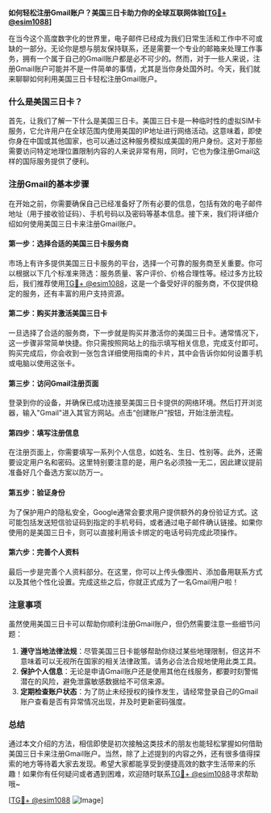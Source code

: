 **如何轻松注册Gmail账户？美国三日卡助力你的全球互联网体验[[TG💪+ @esim1088](https://t.me/s/esim1088)]**

在当今这个高度数字化的世界里，电子邮件已经成为我们日常生活和工作中不可或缺的一部分。无论你是想与朋友保持联系，还是需要一个专业的邮箱来处理工作事务，拥有一个属于自己的Gmail账户都是必不可少的。然而，对于一些人来说，注册Gmail账户可能并不是一件简单的事情，尤其是当你身处国外时。今天，我们就来聊聊如何利用美国三日卡轻松注册Gmail账户。

### 什么是美国三日卡？

首先，让我们了解一下什么是美国三日卡。美国三日卡是一种临时性的虚拟SIM卡服务，它允许用户在全球范围内使用美国的IP地址进行网络活动。这意味着，即使你身在中国或其他国家，也可以通过这种服务模拟成美国的用户身份。这对于那些需要访问特定地理位置限制内容的人来说非常有用，同时，它也为像注册Gmail这样的国际服务提供了便利。

### 注册Gmail的基本步骤

在开始之前，你需要确保自己已经准备好了所有必要的信息，包括有效的电子邮件地址（用于接收验证码）、手机号码以及密码等基本信息。接下来，我们将详细介绍如何使用美国三日卡来注册Gmail账户。

#### 第一步：选择合适的美国三日卡服务商

市场上有许多提供美国三日卡服务的平台，选择一个可靠的服务商至关重要。你可以根据以下几个标准来筛选：服务质量、客户评价、价格合理性等。经过多方比较后，我们推荐使用[TG💪+ @esim1088](https://t.me/s/esim1088)，这是一个备受好评的服务商，不仅提供稳定的服务，还有丰富的用户支持资源。

#### 第二步：购买并激活美国三日卡

一旦选择了合适的服务商，下一步就是购买并激活你的美国三日卡。通常情况下，这一步骤非常简单快捷。你只需按照网站上的指示填写相关信息，完成支付即可。购买完成后，你会收到一张包含详细使用指南的卡片，其中会告诉你如何设置手机或电脑以使用这张卡。

#### 第三步：访问Gmail注册页面

登录到你的设备，并确保已成功连接至美国三日卡提供的网络环境。然后打开浏览器，输入"Gmail"进入其官方网站。点击“创建账户”按钮，开始注册流程。

#### 第四步：填写注册信息

在注册页面上，你需要填写一系列个人信息，如姓名、生日、性别等。此外，还需要设定用户名和密码。这里特别要注意的是，用户名必须独一无二，因此建议提前准备好几个备选方案以防万一。

#### 第五步：验证身份

为了保护用户的隐私安全，Google通常会要求用户提供额外的身份验证方式。这可能包括发送短信验证码到指定的手机号码，或者通过电子邮件确认链接。如果你使用的是美国三日卡，则可以直接利用该卡绑定的电话号码完成此项操作。

#### 第六步：完善个人资料

最后一步是完善个人资料部分。在这里，你可以上传头像图片、添加备用联系方式以及其他个性化设置。完成这些之后，你就正式成为了一名Gmail用户啦！

### 注意事项

虽然使用美国三日卡可以帮助你顺利注册Gmail账户，但仍然需要注意一些细节问题：

1. **遵守当地法律法规**：尽管美国三日卡能够帮助你绕过某些地理限制，但这并不意味着可以无视所在国家的相关法律政策。请务必合法合规地使用此类工具。
2. **保护个人信息**：无论是申请Gmail账户还是使用其他在线服务，都要时刻警惕潜在的风险，避免泄露敏感数据给不可信来源。
3. **定期检查账户状态**：为了防止未经授权的操作发生，请经常登录自己的Gmail账户查看是否有异常情况出现，并及时更新密码强度。

### 总结

通过本文介绍的方法，相信即使是初次接触这类技术的朋友也能轻松掌握如何借助美国三日卡来注册Gmail账户。当然，除了上述提到的内容之外，还有很多值得探索的地方等待着大家去发现。希望大家都能享受到便捷高效的数字生活带来的乐趣！如果你有任何疑问或者遇到困难，欢迎随时联系[TG💪+ @esim1088](https://t.me/s/esim1088)寻求帮助哦~

[[TG💪+ @esim1088](https://t.me/s/esim1088) ![Image](https://i.postimg.cc/4NQfJmqS/Snipaste-2025-05-13-00-14-12.png)]